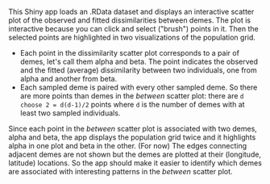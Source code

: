 
This Shiny app loads an .RData dataset and displays an interactive scatter plot of the observed and fitted dissimilarities between demes. The plot is interactive because you can click and select ("brush") points in it. Then the selected points are highlighted in two visualizations of the population grid.

* Each point in the dissimilarity scatter plot corresponds to a pair of demes, let's call them alpha and beta. The point indicates the observed and the fitted (average) dissimilarity between two individuals, one from alpha and another from beta.
* Each sampled deme is paired with every other sampled deme. So there are more points than demes in the *between* scatter plot: there are `d choose 2 = d(d-1)/2` points where `d` is the number of demes with at least two sampled individuals.

Since each point in the *between* scatter plot is associated with two demes, alpha and beta, the app displays the population grid twice and it highlights alpha in one plot and beta in the other. (For now) The edges connecting adjacent demes are not shown but the demes are plotted at their (longitude, latitude) locations. So the app should make it easier to identify which demes are associated with interesting patterns in the *between* scatter plot.
